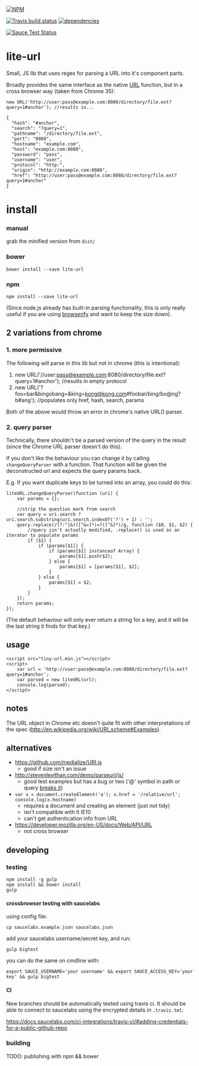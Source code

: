 [![NPM](https://nodei.co/npm/lite-url.png?downloads=true)](https://nodei.co/npm/lite-url/)

[![Travis build status](https://travis-ci.org/sadams/lite-url.png)](https://travis-ci.org/sadams/lite-url)
[![dependencies](https://david-dm.org/sadams/lite-url.png)](https://david-dm.org/sadams/lite-url)

[![Sauce Test Status](https://saucelabs.com/sadams/lite-url.svg)](https://saucelabs.com/u/sadams/lite-url)

# lite-url

Small, JS lib that uses regex for parsing a URL into it's component parts.

Broadly provides the same interface as the native [URL](https://developer.mozilla.org/en-US/docs/Web/API/URL) function, 
but in a cross browser way (taken from Chrome 35):

    new URL('http://user:pass@example.com:8080/directory/file.ext?query=1#anchor'); //results in...
    
    {
      "hash": "#anchor",
      "search": "?query=1",
      "pathname": "/directory/file.ext",
      "port": "8080",
      "hostname": "example.com",
      "host": "example.com:8080",
      "password": "pass",
      "username": "user",
      "protocol": "http:",
      "origin": "http://example.com:8080",
      "href": "http://user:pass@example.com:8080/directory/file.ext?query=1#anchor"
    }

# install

### manual

grab the minified version from `dist/`

### bower

    bower install --save lite-url

### npm

    npm install --save lite-url

(Since node.js already has built-in parsing functionality,
 this is only really useful if you are using [browserify](http://browserify.org/) and want to keep the size down).


## 2 variations from chrome

### 1. more permissive

The following will parse in this lib but not in chrome (this is intentional):

1. new URL('//user:pass@example.com:8080/directory/file.ext?query=1#anchor'); //results in empty protocol
1. new URL('?foo=bar&bingobang=&king=kong@kong.com#foobar/bing/bo@ng?b#ang'); //populates only href, hash, search, params

Both of the above would throw an error in chrome's native URL() parser.

### 2. query parser

Technically, there shouldn't be a parsed version of the query in the result (since the Chrome URL parser doesn't do this).  

If you don't like the behaviour you can change it by calling `changeQueryParser` with a function. 
That function will be given the deconstructed url and expects the query params back. 

E.g. If you want duplicate keys to be turned into an array, you could do this:

    liteURL.changeQueryParser(function (uri) {
        var params = {};

        //strip the question mark from search
        var query = uri.search ? uri.search.substring(uri.search.indexOf('?') + 1) : '';
        query.replace(/(?:^|&)([^&=]*)=?([^&]*)/g, function ($0, $1, $2) {
            //query isn't actually modified, .replace() is used as an iterator to populate params
            if ($1) {
                if (params[$1]) {
                    if (params[$1] instanceof Array) {
                        params[$1].push($2);
                    } else {
                        params[$1] = [params[$1], $2];
                    }
                } else {
                    params[$1] = $2;
                }
            }
        });
        return params;
    });

(The default behaviour will only ever return a string for a key,
 and it will be the last string it finds for that key.) 

## usage

    <script src="tiny-url.min.js"></script>
    <script>
        var url = 'http://user:pass@example.com:8080/directory/file.ext?query=1#anchor';
        var parsed = new liteURL(url);
        console.log(parsed);
    </script>


## notes

The URL object in Chrome etc doesn't quite fit with other interpretations of the spec (http://en.wikipedia.org/wiki/URI_scheme#Examples).

## alternatives

 - https://github.com/medialize/URI.js
    - good if size isn't an issue
 - http://stevenlevithan.com/demo/parseuri/js/ 
    - good test examples but has a bug or two ('@' symbol in path or query [breaks it](http://stackoverflow.com/questions/24304920/is-the-character-valid-in-a-url-after-the-hostname)) 
 - `var x = document.createElement('a'); x.href = '/relative/url'; console.log(x.hostname)` 
    - requires a document and creating an element (just not tidy)
    - isn't compatible with lt IE10
    - can't get authentication info from URL
 - https://developer.mozilla.org/en-US/docs/Web/API/URL 
    - not cross browser

## developing

### testing

    npm install -g gulp
    npm install && bower install
    gulp

#### crossbrowser testing with saucelabs

using config file:

    cp saucelabs.example.json saucelabs.json

add your saucelabs username/secret key, and run:

    gulp bigtest 

you can do the same on cmdline with:

    export SAUCE_USERNAME='your username' && export SAUCE_ACCESS_KEY='your key' && gulp bigtest

#### CI

New branches should be automatically tested using travis ci. 
It should be able to connect to saucelabs using the encrypted details in `.travis.tml`:
    
https://docs.saucelabs.com/ci-integrations/travis-ci/#adding-credentials-for-a-public-github-repo

### building

TODO: publishing with npm && bower

